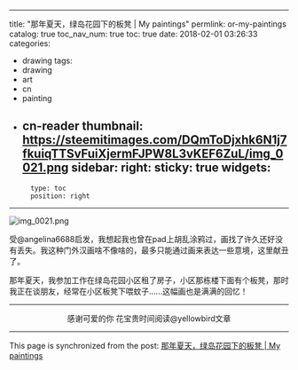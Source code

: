 
---
title: "那年夏天，绿岛花园下的板凳 | My paintings"
permlink: or-my-paintings
catalog: true
toc_nav_num: true
toc: true
date: 2018-02-01 03:26:33
categories:
- drawing
tags:
- drawing
- art
- cn
- painting
- cn-reader
thumbnail: https://steemitimages.com/DQmToDjxhk6N1j7fkuiqTTSvFuiXjermFJPW8L3vKEF6ZuL/img_0021.png
sidebar:
    right:
        sticky: true
widgets:
    -
        type: toc
        position: right
---


![img_0021.png](https://steemitimages.com/DQmToDjxhk6N1j7fkuiqTTSvFuiXjermFJPW8L3vKEF6ZuL/img_0021.png)

受@angelina6688启发，我想起我也曾在pad上胡乱涂鸦过，画找了许久还好没有丢失。我这种门外汉画啥不像啥的，最多只能通过画来表达一些意境，这里献丑了。

那年夏天，我参加工作在绿岛花园小区租了房子，小区那栋楼下面有个板凳，那时我正在谈朋友，经常在小区板凳下喂蚊子......这幅画也是满满的回忆！

---

<center>感谢可爱的你
花宝贵时间阅读@yellowbird文章</center>

- - -

This page is synchronized from the post: [那年夏天，绿岛花园下的板凳 | My paintings](https://steemit.com/@yellowbird/or-my-paintings)
